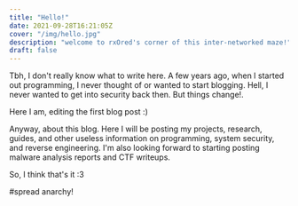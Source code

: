 ```yaml
---
title: "Hello!"
date: 2021-09-28T16:21:05Z
cover: "/img/hello.jpg" 
description: "welcome to rxOred's corner of this inter-networked maze!"
draft: false
---
```


Tbh, I don't really know what to write here. A few years ago, when I started out programming, I never thought of or wanted to start blogging. Hell, I never wanted to get into security back then. But things change!.

Here I am, editing the first blog post :) 

Anyway, about this blog. Here I will be posting my projects, research, guides, and other useless information on programming, system security, and reverse engineering. I'm also looking forward to starting posting malware analysis reports and CTF writeups.

So, I think that's it :3

#spread anarchy!
